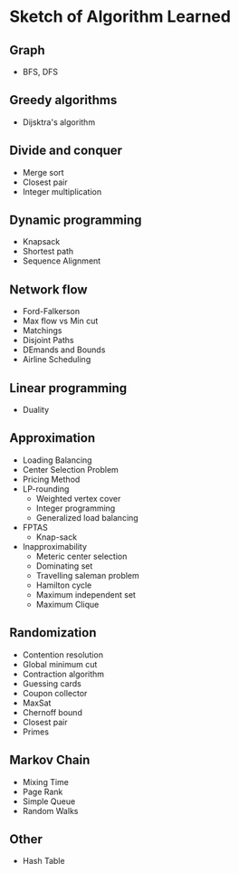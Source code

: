 # Sketch of Algorithm Learned

## Graph
* BFS, DFS

## Greedy algorithms
* Dijsktra's algorithm

## Divide and conquer
* Merge sort
* Closest pair
* Integer multiplication

## Dynamic programming
* Knapsack
* Shortest path
* Sequence Alignment

## Network flow
* Ford-Falkerson
* Max flow vs Min cut
* Matchings
* Disjoint Paths
* DEmands and Bounds
* Airline Scheduling

## Linear programming
* Duality

## Approximation
* Loading Balancing
* Center Selection Problem
* Pricing Method
* LP-rounding
	* Weighted vertex cover
	* Integer programming
	* Generalized load balancing
* FPTAS
	* Knap-sack
* Inapproximability
	* Meteric center selection
	* Dominating set
	* Travelling saleman problem
	* Hamilton cycle
	* Maximum independent set
	* Maximum Clique

## Randomization
* Contention resolution
* Global minimum cut
* Contraction algorithm
* Guessing cards
* Coupon collector 
* MaxSat
* Chernoff bound
* Closest pair
* Primes

## Markov Chain
* Mixing Time
* Page Rank
* Simple Queue
* Random Walks 

## Other
* Hash Table

